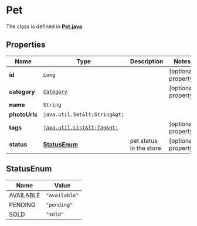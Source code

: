 

# Pet

The class is defined in **[Pet.java](../../src/main/java/org/openapitools/model/Pet.java)**

## Properties

Name | Type | Description | Notes
------------ | ------------- | ------------- | -------------
**id** | `Long` |  |  [optional property]
**category** | [`Category`](Category.md) |  |  [optional property]
**name** | `String` |  | 
**photoUrls** | `java.util.Set&lt;String&gt;` |  | 
**tags** | [`java.util.List&lt;Tag&gt;`](Tag.md) |  |  [optional property]
**status** | [**StatusEnum**](#StatusEnum) | pet status in the store |  [optional property]






## StatusEnum

Name | Value
---- | -----
AVAILABLE | `"available"`
PENDING | `"pending"`
SOLD | `"sold"`


